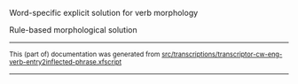 

Word-specific explicit solution for verb morphology

Rule-based morphological solution

* * *

<small>This (part of) documentation was generated from [src/transcriptions/transcriptor-cw-eng-verb-entry2inflected-phrase.xfscript](https://github.com/giellalt/lang-crk/blob/main/src/transcriptions/transcriptor-cw-eng-verb-entry2inflected-phrase.xfscript)</small>

---

